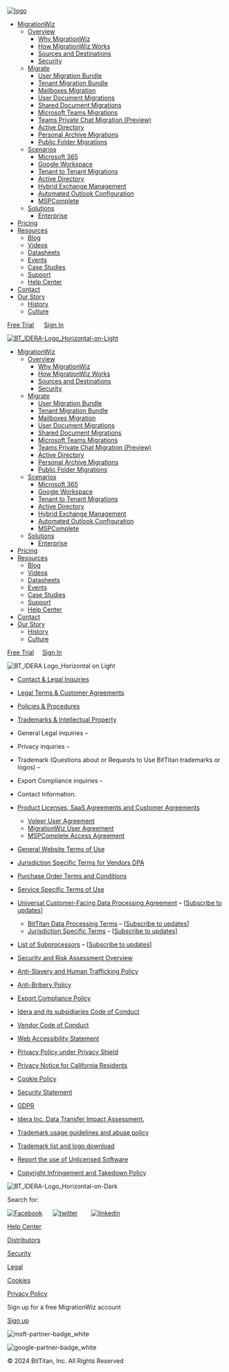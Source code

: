 [![logo](https://www.bittitan.com/wp-content/uploads/2024/10/Logo_Standard-on-Light.png "Logo_Standard on Light")](https://www.bittitan.com/)

* [MigrationWiz](#)
    * [Overview](#)
        * [Why MigrationWiz](https://www.bittitan.com/migrationwiz/why-migrationwiz)
        * [How MigrationWiz Works](https://www.bittitan.com/migrationwiz/how-migrationwiz-works/)
        * [Sources and Destinations](https://www.bittitan.com/migrationwiz/sources-and-destinations/)
        * [Security](https://get.bittitan.com/security/)
    * [Migrate](#)
        * [User Migration Bundle](https://www.bittitan.com/migrationwiz/user-migration-bundle/)
        * [Tenant Migration Bundle](https://www.bittitan.com/migrationwiz/tenant-migration-bundle/)
        * [Mailboxes Migration](https://www.bittitan.com/migrationwiz/mailboxes/)
        * [User Document Migrations](https://www.bittitan.com/migrationwiz/user-documents/)
        * [Shared Document Migrations](https://www.bittitan.com/migrationwiz/shared-documents/)
        * [Microsoft Teams Migrations](https://www.bittitan.com/migrationwiz/microsoft-teams-migrations/)
        * [Teams Private Chat Migration (Preview)](https://help.bittitan.com/hc/en-us/articles/25603590557979-Teams-Private-Chat-Migration-Guide-Preview)
        * [Active Directory](https://www.bittitan.com/migrationwiz/active-directory/)
        * [Personal Archive Migrations](https://www.bittitan.com/migrationwiz/personal-archives/)
        * [Public Folder Migrations](https://www.bittitan.com/migrationwiz/public-folders/)
    * [Scenarios](#)
        * [Microsoft 365](https://www.bittitan.com/migrationwiz/migrate-to-microsoft-365/)
        * [Google Workspace](https://www.bittitan.com/migrationwiz/migrate-to-google-workspace/)
        * [Tenant to Tenant Migrations](https://www.bittitan.com/migrationwiz/microsoft-365-tenant-migrations/)
        * [Active Directory](https://www.bittitan.com/migrationwiz/active-directory/)
        * [Hybrid Exchange Management](https://www.bittitan.com/migrationwiz/hybrid-exchange-management/)
        * [Automated Outlook Configuration](https://www.bittitan.com/solutions/outlook-configuration/)
        * [MSPComplete](https://www.bittitan.com/mspcomplete/user-management/)
    * [Solutions](#)
        * [Enterprise](https://www.bittitan.com/migrationwiz/enterprise/)
* [Pricing](https://www.bittitan.com/pricing-bittitan-migrationwiz/)
* [Resources](https://www.bittitan.com/resources/)
    * [Blog](https://www.bittitan.com/blog/)
    * [Videos](https://www.bittitan.com/videos/)
    * [Datasheets](https://www.bittitan.com/resources/datasheets/)
    * [Events](https://get.bittitan.com/events/)
    * [Case Studies](https://www.bittitan.com/blog/customer-stories/)
    * [Support](https://www.bittitan.com/support/)
    * [Help Center](https://help.bittitan.com/hc/en-us)
* [Contact](https://www.bittitan.com/contact)
* [Our Story](#)
    * [History](https://www.bittitan.com/our-story/history/)
    * [Culture](https://www.bittitan.com/our-story/culture/)

[Free Trial](https://www.bittitan.com/free-trial/)      [Sign In](https://www.bittitan.com/account/login)

[![BT_IDERA-Logo_Horizontal-on-Light](https://www.bittitan.com/wp-content/uploads/2023/05/BT_IDERA-Logo_Horizontal-on-Light.png)](https://www.bittitan.com/)

* [MigrationWiz](#)
    * [Overview](#)
        * [Why MigrationWiz](https://www.bittitan.com/migrationwiz/why-migrationwiz)
        * [How MigrationWiz Works](https://www.bittitan.com/migrationwiz/how-migrationwiz-works/)
        * [Sources and Destinations](https://www.bittitan.com/migrationwiz/sources-and-destinations/)
        * [Security](https://get.bittitan.com/security/)
    * [Migrate](#)
        * [User Migration Bundle](https://www.bittitan.com/migrationwiz/user-migration-bundle/)
        * [Tenant Migration Bundle](https://www.bittitan.com/migrationwiz/tenant-migration-bundle/)
        * [Mailboxes Migration](https://www.bittitan.com/migrationwiz/mailboxes/)
        * [User Document Migrations](https://www.bittitan.com/migrationwiz/user-documents/)
        * [Shared Document Migrations](https://www.bittitan.com/migrationwiz/shared-documents/)
        * [Microsoft Teams Migrations](https://www.bittitan.com/migrationwiz/microsoft-teams-migrations/)
        * [Teams Private Chat Migration (Preview)](https://help.bittitan.com/hc/en-us/articles/25603590557979-Teams-Private-Chat-Migration-Guide-Preview)
        * [Active Directory](https://www.bittitan.com/migrationwiz/active-directory/)
        * [Personal Archive Migrations](https://www.bittitan.com/migrationwiz/personal-archives/)
        * [Public Folder Migrations](https://www.bittitan.com/migrationwiz/public-folders/)
    * [Scenarios](#)
        * [Microsoft 365](https://www.bittitan.com/migrationwiz/migrate-to-microsoft-365/)
        * [Google Workspace](https://www.bittitan.com/migrationwiz/migrate-to-google-workspace/)
        * [Tenant to Tenant Migrations](https://www.bittitan.com/migrationwiz/microsoft-365-tenant-migrations/)
        * [Active Directory](https://www.bittitan.com/migrationwiz/active-directory/)
        * [Hybrid Exchange Management](https://www.bittitan.com/migrationwiz/hybrid-exchange-management/)
        * [Automated Outlook Configuration](https://www.bittitan.com/solutions/outlook-configuration/)
        * [MSPComplete](https://www.bittitan.com/mspcomplete/user-management/)
    * [Solutions](#)
        * [Enterprise](https://www.bittitan.com/migrationwiz/enterprise/)
* [Pricing](https://www.bittitan.com/pricing-bittitan-migrationwiz/)
* [Resources](https://www.bittitan.com/resources/)
    * [Blog](https://www.bittitan.com/blog/)
    * [Videos](https://www.bittitan.com/videos/)
    * [Datasheets](https://www.bittitan.com/resources/datasheets/)
    * [Events](https://get.bittitan.com/events/)
    * [Case Studies](https://www.bittitan.com/blog/customer-stories/)
    * [Support](https://www.bittitan.com/support/)
    * [Help Center](https://help.bittitan.com/hc/en-us)
* [Contact](https://www.bittitan.com/contact)
* [Our Story](#)
    * [History](https://www.bittitan.com/our-story/history/)
    * [Culture](https://www.bittitan.com/our-story/culture/)

[Free Trial](https://www.bittitan.com/free-trial/)     [Sign In](https://www.bittitan.com/account/login)

![](https://www.bittitan.com/wp-content/uploads/2023/01/BT_IDERA-Logo_Horizontal-on-Light.png "BT_IDERA Logo_Horizontal on Light")

* [Contact & Legal Inquiries](#)
* [Legal Terms & Customer Agreements](#)
* [Policies & Procedures](#)
* [Trademarks & Intellectual Property](#)

* General Legal inquiries – [](#)
* Privacy inquiries – [](#)
* Trademark (Questions about or Requests to Use BitTitan trademarks or logos) – [](#)
* Export Compliance inquiries – [](#)
* Contact Information.

* [Product Licenses, SaaS Agreements and Customer Agreements](https://www.ideracorp.com/Legal/bittitan#)
    * [Voleer User Agreement](https://www.ideracorp.com/~/media/IderaInc/Files/BitTitan/Voleer%20User%20Agreement)
    * [MigrationWiz User Agreement](https://www.ideracorp.com/~/media/IderaInc/Files/BitTitan/MigrationWiz%20User%20Agreement)
    * [MSPComplete Access Agreement](https://www.ideracorp.com/~/media/IderaInc/Files/BitTitan/MSPComplete%20Access%20Agreement)
* [General Website Terms of Use](https://www.ideracorp.com/Legal/Terms-of-Use)
* [Jurisdiction Specific Terms for Vendors DPA](https://www.ideracorp.com/legal/jurisdiction-specific-terms-vendors)
* [Purchase Order Terms and Conditions](https://www.ideracorp.com/~/media/IderaInc/Files/BitTitan/BitTitan%20Purchase%20Order%20Terms%20and%20Conditions)
* [Service Specific Terms of Use](https://www.ideracorp.com/~/media/IderaInc/Files/BitTitan/BitTitan%20Service%20Specific%20Terms)
* [Universal Customer-Facing Data Processing Agreement](https://www.ideracorp.com/legal/universal-customer-facing-data-processing-agreement) – \[[Subscribe to updates](https://www.ideracorp.com/legal/subscribe?entity=BitTitan&docType=UDPA)\]
    * [BitTitan Data Processing Terms](https://www.ideracorp.com/legal/bittitan/bittitan-data-processing-terms) – \[[Subscribe to updates](https://www.ideracorp.com/legal/subscribe?entity=BitTitan&docType=DPT)\]
    * [Jurisdiction Specific Terms](https://www.ideracorp.com/legal/jurisdiction-specific-terms) – \[[Subscribe to updates](https://www.ideracorp.com/legal/subscribe?entity=BitTitan&docType=JST)\]
* [List of Subprocessors](https://www.ideracorp.com/legal/bittitan/subprocessors) – \[[Subscribe to updates](https://www.ideracorp.com/legal/subscribe?entity=BitTitan&docType=LS)\]

* [Security and Risk Assessment Overview](https://www.ideracorp.com/~/media/IderaInc/Files/Security%20and%20Risk%20Assessment%20Overview?v=1)
* [Anti-Slavery and Human Trafficking Policy](https://www.ideracorp.com/Legal/Modern-Slavery-Act-Statement)
* [Anti-Bribery Policy](https://www.ideracorp.com/Legal/Anti-Bribery-Policy)
* [Export Compliance Policy](https://www.ideracorp.com/Legal/Export-Compliance-Policy)
* [Idera and its subsidiaries Code of Conduct](https://www.ideracorp.com/Legal/Idera-and-its-subsidiaries-Code-of-Conduct)
* [Vendor Code of Conduct](https://www.ideracorp.com/Legal/Vendor-Code-Of-Conduct)
* [Web Accessibility Statement](https://www.ideracorp.com/Legal/Web-Accessibility-Statement)
* [Privacy Policy under Privacy Shield](https://www.ideracorp.com/Legal/PrivacyShield)
* [Privacy Notice for California Residents](https://www.ideracorp.com/~/media/IderaInc/Files/BitTitan/BitTitan%20CCPA%20Policy)
* [Cookie Policy](https://www.ideracorp.com/~/media/IderaInc/Files/BitTitan/BitTitan%20Cookie%20Policy)
* [Security Statement](https://www.ideracorp.com/~/media/IderaInc/Files/BitTitan/BitTitan%20Security%20Statement%20092722?v=1)
* [GDPR](https://www.ideracorp.com/Legal/gdpr)
* [Idera Inc. Data Transfer Impact Assessment.](https://www.ideracorp.com/Legal/Data-Transfer-Impact-Assessment)

* [Trademark usage guidelines and abuse policy](https://www.ideracorp.com/Legal/idera-trademark-usage-guidelines-and-abuse-policy)
* [Trademark list and logo download](https://www.ideracorp.com/mediaassets)
* [Report the use of Unlicensed Software](https://www.ideracorp.com/legal/reportus)
* [Copyright Infringement and Takedown Policy](https://www.ideracorp.com/Legal/BitTitan/Copyright-Infringement-Notification)

![](https://www.bittitan.com/wp-content/uploads/2023/05/BT_IDERA-Logo_Horizontal-on-Dark.png "BT_IDERA-Logo_Horizontal-on-Dark")

Search for:     

[![Facebook](https://www.bittitan.com/wp-content/uploads/2023/07/facebook-app-symbol.png)](https://www.facebook.com/BitTitan/)      [![twitter](https://www.bittitan.com/wp-content/uploads/2024/04/Untitled-design-48.png)](https://twitter.com/bittitan)        [![linkedin](https://www.bittitan.com/wp-content/uploads/2023/07/linkedin.png)](https://www.linkedin.com/company/bittitan)

[Help Center](https://help.bittitan.com/hc/en-us)

[Distributors](https://www.bittitan.com/distributors)

[Security](https://www.bittitan.com/security)

[Legal](https://www.ideracorp.com/Legal/bittitan)

[Cookies](https://www.ideracorp.com/Legal/bittitan#tabs-3)

[Privacy Policy](https://www.ideracorp.com/Legal/PrivacyShield)

Sign up for a free MigrationWiz account

[Sign up](https://www.bittitan.com/account/register)

![msft-partner-badge_white](https://www.bittitan.com/wp-content/uploads/2022/10/msft-partner-badge_white.png "msft-partner-badge_white")

![google-partner-badge_white](https://www.bittitan.com/wp-content/uploads/2022/10/google-partner-badge_white.png "google-partner-badge_white")

© 2024 BitTitan, Inc. All Rights Reserved